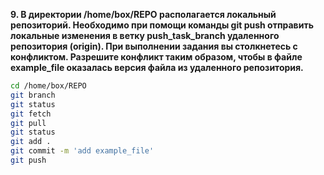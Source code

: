 **9. В директории /home/box/REPO располагается локальный репозиторий. Необходимо при помощи команды git push отправить локальные изменения в ветку push_task_branch удаленного репозитория (origin). При выполнении задания вы столкнетесь с конфликтом. Разрешите конфликт таким образом, чтобы в файле example_file оказалась версия файла из удаленного репозитория.**

```bash
cd /home/box/REPO
git branch
git status
git fetch
git pull
git status
git add .
git commit -m 'add example_file'
git push
```
